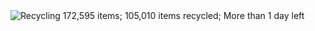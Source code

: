 <img style="margin-left: auto; margin-right: auto; display: block" alt="Recycling 172,595 items; 105,010 items recycled; More than 1 day left" src="https://user-images.githubusercontent.com/127752744/230928026-f9f3d0b9-ffd1-4a64-8a7a-4c7dc43e2ced.png">